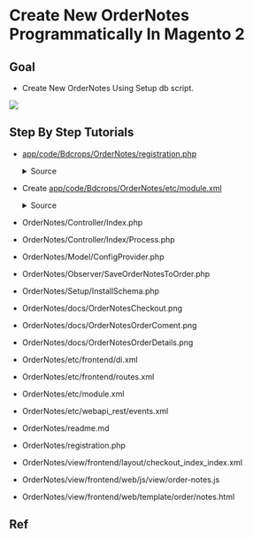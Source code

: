 #  Create New OrderNotes Programmatically In Magento 2


## Goal
- Create New OrderNotes Using Setup db script.

![](docs/attributeSet.png)


## Step By Step Tutorials

- [app/code/Bdcrops/OrderNotes/registration.php](registration.php)

    <details><summary>Source</summary>

      ```
      <?php
          \Magento\Framework\Component\ComponentRegistrar::register(
              \Magento\Framework\Component\ComponentRegistrar::MODULE,
              'Bdcrops_OrderNotes',
              __DIR__
          );
      ```
    </details>


- Create [app/code/Bdcrops/OrderNotes/etc/module.xml](etc/module.xml)

  <details><summary>Source</summary>

      ```
      <?xml version="1.0"?>
      <config xmlns:xsi="http://www.w3.org/2001/XMLSchema-instance" xsi:noNamespaceSchemaLocation="urn:magento:framework:Module/etc/module.xsd">
      <module name="Bdcrops_OrderNotes" setup_version="1.0.0"/>
      </config>

      ```
  </details>

- OrderNotes/Controller/Index.php
- OrderNotes/Controller/Index/Process.php
- OrderNotes/Model/ConfigProvider.php
- OrderNotes/Observer/SaveOrderNotesToOrder.php
- OrderNotes/Setup/InstallSchema.php
- OrderNotes/docs/OrderNotesCheckout.png
- OrderNotes/docs/OrderNotesOrderComent.png
- OrderNotes/docs/OrderNotesOrderDetails.png
- OrderNotes/etc/frontend/di.xml
- OrderNotes/etc/frontend/routes.xml
- OrderNotes/etc/module.xml
- OrderNotes/etc/webapi_rest/events.xml
- OrderNotes/readme.md
- OrderNotes/registration.php
- OrderNotes/view/frontend/layout/checkout_index_index.xml
- OrderNotes/view/frontend/web/js/view/order-notes.js
- OrderNotes/view/frontend/web/template/order/notes.html




## Ref
